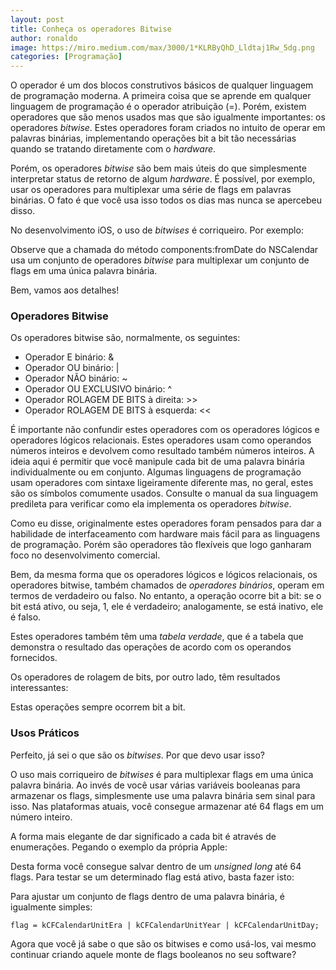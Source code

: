 ```yaml
---
layout: post
title: Conheça os operadores Bitwise
author: ronaldo
image: https://miro.medium.com/max/3000/1*KLRByQhD_Lldtaj1Rw_5dg.png
categories: [Programação]
---
```


O operador é um dos blocos construtivos básicos de qualquer linguagem de
programação moderna. A primeira coisa que se aprende em qualquer
linguagem de programação é o operador atribuição (=). Porém, existem
operadores que são menos usados mas que são igualmente importantes: os
operadores *bitwise*. Estes operadores foram criados no intuito de
operar em palavras binárias, implementando operações bit a bit tão
necessárias quando se tratando diretamente com o *hardware*.

Porém, os operadores *bitwise* são bem mais úteis do que simplesmente
interpretar status de retorno de algum *hardware*. É possível, por
exemplo, usar os operadores para multiplexar uma série de flags em
palavras binárias. O fato é que você usa isso todos os dias mas nunca se
apercebeu disso.

No desenvolvimento iOS, o uso de *bitwises* é corriqueiro. Por exemplo:

Observe que a chamada do método components:fromDate do NSCalendar usa um
conjunto de operadores *bitwise* para multiplexar um conjunto de flags
em uma única palavra binária.

Bem, vamos aos detalhes!

### Operadores Bitwise

Os operadores bitwise são, normalmente, os seguintes:

-   <span id="5e45">Operador E binário: &</span>
-   <span id="fd40">Operador OU binário: |</span>
-   <span id="f70e">Operador NÃO binário: ~</span>
-   <span id="88a0">Operador OU EXCLUSIVO binário: ^</span>
-   <span id="6920">Operador ROLAGEM DE BITS à direita: &gt;&gt;</span>
-   <span id="b933">Operador ROLAGEM DE BITS à esquerda: &lt;&lt;</span>

É importante não confundir estes operadores com os operadores lógicos e
operadores lógicos relacionais. Estes operadores usam como operandos
números inteiros e devolvem como resultado também números inteiros. A
ideia aqui é permitir que você manipule cada bit de uma palavra binária
individualmente ou em conjunto. Algumas linguagens de programação usam
operadores com sintaxe ligeiramente diferente mas, no geral, estes são
os símbolos comumente usados. Consulte o manual da sua linguagem
predileta para verificar como ela implementa os operadores *bitwise*.

Como eu disse, originalmente estes operadores foram pensados para dar a
habilidade de interfaceamento com hardware mais fácil para as linguagens
de programação. Porém são operadores tão flexíveis que logo ganharam
foco no desenvolvimento comercial.

Bem, da mesma forma que os operadores lógicos e lógicos relacionais, os
operadores bitwise, também chamados de *operadores binários*, operam em
termos de verdadeiro ou falso. No entanto, a operação ocorre bit a bit:
se o bit está ativo, ou seja, 1, ele é verdadeiro; analogamente, se está
inativo, ele é falso.

Estes operadores também têm uma *tabela verdade*, que é a tabela que
demonstra o resultado das operações de acordo com os operandos
fornecidos.

Os operadores de rolagem de bits, por outro lado, têm resultados
interessantes:

Estas operações sempre ocorrem bit a bit.

### Usos Práticos

Perfeito, já sei o que são os *bitwises*. Por que devo usar isso?

O uso mais corriqueiro de *bitwises* é para multiplexar flags em uma
única palavra binária. Ao invés de você usar várias variáveis booleanas
para armazenar os flags, simplesmente use uma palavra binária sem sinal
para isso. Nas plataformas atuais, você consegue armazenar até 64 flags
em um número inteiro.

A forma mais elegante de dar significado a cada bit é através de
enumerações. Pegando o exemplo da própria Apple:

Desta forma você consegue salvar dentro de um *unsigned long* até 64
flags. Para testar se um determinado flag está ativo, basta fazer isto:

Para ajustar um conjunto de flags dentro de uma palavra binária, é
igualmente simples:

```
flag = kCFCalendarUnitEra | kCFCalendarUnitYear | kCFCalendarUnitDay;
```

Agora que você já sabe o que são os bitwises e como usá-los, vai mesmo
continuar criando aquele monte de flags booleanos no seu software?
